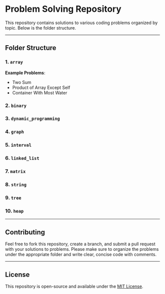 # Problem Solving Repository

This repository contains solutions to various coding problems organized by topic. Below is the folder structure.

---

## Folder Structure

### 1. `array`

**Example Problems**:
- Two Sum
- Product of Array Except Self
- Container With Most Water

### 2. `binary`

### 3. `dynamic_programming`

### 4. `graph`

### 5. `interval`

### 6. `linked_list`

### 7. `matrix`

### 8. `string`

### 9. `tree`

### 10. `heap`

---

## Contributing
Feel free to fork this repository, create a branch, and submit a pull request with your solutions to problems. Please make sure to organize the problems under the appropriate folder and write clear, concise code with comments.

---

## License
This repository is open-source and available under the [MIT License](LICENSE).
